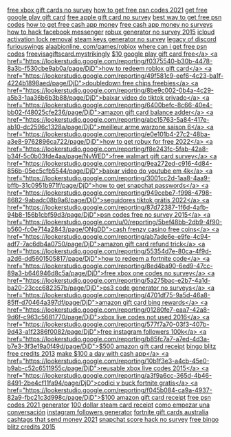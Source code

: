 <a href="https://lookerstudio.google.com/reporting/24011b9b-055a-4427-b483-bc62fc03c017/page/JsWED">free xbox gift cards no survey</a>
<a href="https://lookerstudio.google.com/reporting/a887c6b1-4a71-4b60-bb68-ebe87e4318cc/page/psWED">how to get free psn codes 2021</a>
<a href="https://lookerstudio.google.com/reporting/86bb2be1-dc59-4e60-bea0-2f8dd2c3f17e/page/aqWED">get free google play gift card</a>
<a href="https://lookerstudio.google.com/reporting/82777332-e5a2-4819-8fd8-00f103e297cb/page/srWED">free apple gift card no survey</a>
<a href="https://lookerstudio.google.com/reporting/a887c6b1-4a71-4b60-bb68-ebe87e4318cc/page/psWED">best way to get free psn codes</a>
<a href="https://lookerstudio.google.com/reporting/9b74c169-34da-4845-9ea5-681ae49c0f6a/page/v2nED">how to get free cash app money</a>
<a href="https://lookerstudio.google.com/reporting/e24f63d1-0b51-4677-b833-68b0da08bf41/page/PdM5C">free cash app money no surveys</a>
<a href="https://lookerstudio.google.com/reporting/ff03d6ec-da4b-42d3-8eeb-eefa1025a20b/page/DjD">how to hack facebook messenger</a>
<a href="https://lookerstudio.google.com/reporting/bd1be4e6-5ab6-4df6-baca-d7b957d0edea/page/DjD">robux generator no survey 2015</a>
<a href="https://lookerstudio.google.com/s/idExJ5dJP2M">icloud activation lock removal</a>
<a href="https://lookerstudio.google.com/reporting/68c3a378-4016-4277-bdb9-67121e1a5e5a/page/DjD">steam keys generator no survey</a>
<a href="https://lookerstudio.google.com/s/qYwDCoE0JC8">legacy of discord furiouswings</a>
<a href="https://lookerstudio.google.com/reporting/38ee4f2c-22e2-4b04-9efb-816bcb1ec14c/page/BAqDD">alaabionline. com/games/roblox</a>
<a href="https://lookerstudio.google.com/reporting/a887c6b1-4a71-4b60-bb68-ebe87e4318cc/page/psWED">where can i get free psn codes</a>
<a href="https://lookerstudio.google.com/u/0/reporting/624e64d9-0a5c-4631-82fa-3ba85fbfaefb/page/XqoDD">freevisagiftscard.mystrikingly</a>
<a href="https://lookerstudio.google.com/reporting/dcfe25c8-5a75-4caf-a092-8fe9fbbeed61/page/DjD">$10 google play gift card free</a>
<a href="https://lookerstudio.google.com/reporting/f0375540-b30b-4478-8a3b-f530cbe9ab0a/page/DjD">how to redeem roblox gift card</a>
<a href="https://lookerstudio.google.com/reporting/49f581c9-eef6-4c23-ba1f-4224b1898aed/page/DjD">doubledown free chips freebies</a>
<a href="https://lookerstudio.google.com/reporting/8be9c002-0b4a-4c29-a5b3-1aa36b6b3b88/page/DjD">baixar vídeo do tiktok privado</a>
<a href="https://lookerstudio.google.com/reporting/6400befc-8c66-40e4-bb02-f48025cfe236/page/DjD">amazon gift card balance adder</a>
<a href="https://lookerstudio.google.com/reporting/abc15763-5a84-417e-ab10-dc2596c1328a/page/DjD">meilleur arme warzone saison 6</a>
<a href="https://lookerstudio.google.com/reporting/e0e101b4-27c2-48ba-a3e8-9762896ca722/page/DjD">how to get robux for free 2022</a>
<a href="https://lookerstudio.google.com/reporting/f8e243fc-5fab-42a8-b34f-5c0b03fde4aa/page/NvWED">free walmart gift card survey</a>
<a href="https://lookerstudio.google.com/reporting/9ea272ed-c916-4d84-856b-05ec5cfb5544/page/DjD">baixar video do youtube em 4k</a>
<a href="https://lookerstudio.google.com/reporting/3001cc2d-1aa8-4aa9-bffb-31c0951b971f/page/DjD">how to get snapchat passwords</a>
<a href="https://lookerstudio.google.com/reporting/949cebe7-f998-4798-8682-9abadc08b9a6/page/DjD">seguidores tiktok grátis 2022</a>
<a href="https://lookerstudio.google.com/reporting/87d72387-1f6d-4afb-94b8-156b1cbf59d3/page/DjD">psn codes free no survey 2015</a>
<a href="https://lookerstudio.google.com/u/0/reporting/5bef48bb-2db9-4f90-b560-fc0e714a2843/page/ONgDD">cash frenzy casino free coins</a>
<a href="https://lookerstudio.google.com/reporting/ab7ade6e-e9fe-4c94-adf7-7ac6db4a0750/page/DjD">amazon gift card refund trick</a>
<a href="https://lookerstudio.google.com/reporting/55354d7e-80ca-4f9d-a2d6-dd5601505817/page/DjD">how to redeem a fortnite code</a>
<a href="https://lookerstudio.google.com/reporting/8ed4ba90-6ed9-47cc-89a3-b646946d8c5a/page/DjD">free xbox one codes no survey</a>
<a href="https://lookerstudio.google.com/reporting/5a275bac-e2b7-4a1d-ba20-23ccc682357b/page/DjD">ps3 code generator no surveys</a>
<a href="https://lookerstudio.google.com/reporting/4701df75-9a5d-46a8-85ff-d70464a397df/page/DjD">amazon gift card bing rewards</a>
<a href="https://lookerstudio.google.com/reporting/01280fe7-eaa7-42a8-9d6f-c963c5681770/page/DjD">xbox live codes not used 2016</a>
<a href="https://lookerstudio.google.com/reporting/577f7a70-03f3-407b-9d43-a1f2386f0082/page/DjD">free instagram followers 100k</a>
<a href="https://lookerstudio.google.com/reporting/b85fc7a7-a7ed-4d3a-b7e3-3f3e19a0f49d/page/DjD">$500 amazon gift card receipt</a>
<a href="https://lookerstudio.google.com/reporting/4f5d2429-16f6-4398-9cd1-7c8b63ffce85/page/DjD">bingo blitz free credits 2013</a>
<a href="https://lookerstudio.google.com/reporting/bfc3c45b-cf13-46bc-a13d-70c62f10b7b7/page/DjD">make $100 a day with cash app</a>
<a href="https://lookerstudio.google.com/reporting/10b1f3e3-a4cb-45e0-b9ab-c52c6511955c/page/DjD">reusable xbox live codes 2015</a>
<a href="https://lookerstudio.google.com/reporting/a3f9a6cc-365d-4b46-8491-2be4cf11fa94/page/DjD">codici v buck fortnite gratis</a>
<a href="https://lookerstudio.google.com/reporting/f045b084-ca9a-4937-82a9-fbc21c3d998c/page/DjD">$100 amazon gift card receipt</a>
<a href="https://lookerstudio.google.com/reporting/710d890d-bb34-467b-948e-885397dc07da/page/DjD">free psn codes 2021 generator</a>
<a href="https://lookerstudio.google.com/reporting/18982afe-3943-4fc1-8ded-13a8f9645235/page/DjD">100 dollar steam card receipt</a>
<a href="https://lookerstudio.google.com/reporting/ebd5e865-2f46-4d00-add9-3b454e0cbc44/page/DjD">como empezar una conversación</a>
<a href="https://lookerstudio.google.com/reporting/577f7a70-03f3-407b-9d43-a1f2386f0082/page/DjD">instagram followers generator</a>
<a href="https://lookerstudio.google.com/reporting/19c67dde-0097-4b71-a173-5b54d82f8d0e/page/DjD">fortnite gift cards australia</a>
<a href="https://lookerstudio.google.com/reporting/4b80a77b-7a00-428d-a2b0-e3ed71c38228/page/zuwAD">cashtags that send money 2021</a>
<a href="https://lookerstudio.google.com/reporting/9378ef03-4fe2-4542-b851-f87dd04c47cd/page/DjD">snapchat score hack no survey</a>
<a href="https://lookerstudio.google.com/reporting/f3ec721e-2b66-49da-b938-ecbbc4f6a59b/page/DjD">free bingo blitz credits 2015</a>
